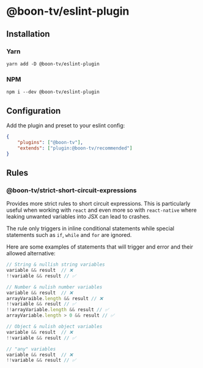# @boon-tv/eslint-plugin

## Installation

### Yarn
```
yarn add -D @boon-tv/eslint-plugin
```

### NPM
```
npm i --dev @boon-tv/eslint-plugin
```

## Configuration

Add the plugin and preset to your eslint config:
```json
{
    "plugins": ["@boon-tv"],
    "extends": ["plugin:@boon-tv/recommended"]
}
```

## Rules

### @boon-tv/strict-short-circuit-expressions

Provides more strict rules to short circuit expressions. 
This is particularly useful when working with `react` and even more so with `react-native` where 
leaking unwanted variables into JSX can lead to crashes.

The rule only triggers in inline conditional statements while special statements such as `if`, `while` and `for` are ignored.

Here are some examples of statements that will trigger and error and their allowed alternative:

```ts
// String & nullish string variables
variable && result  // ❌
!!variable && result // ✅

// Number & nulish number variables
variable && result  // ❌
arrayVaraible.length && result // ❌
!!variable && result // ✅
!!arrayVariable.length && result // ✅
arrayVariable.length > 0 && result // ✅

// Object & nulish object variables
variable && result  // ❌
!!variable && result // ✅

// "any" variables
variable && result  // ❌
!!variable && result // ✅
```
